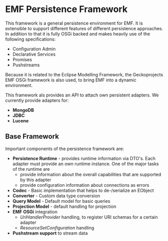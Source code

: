 # EMF Persistence Framework

This framework is a general persistence environment for EMF. It is extensible to support different features of different persistence approaches. In addition to that it is fully OSGi backed and makes heavily use of the following specifications:

* Configuration Admin
* Declarative Services
* Promises
* Pushstreams

Because it is related to the Eclipse Modelling Framework, the Geckoprojects EMF OSGi framework is also used, to bring EMF into a dynamic environment.

This framework als provides an API to attach own persistent adapters. We currently provide adapters for:

* **MongoDB**
* **JDBC**
* **Lucene**

## Base Framework

Important components of the persistence framework are:

* **Persistence Runtime** - provides runtime information via DTO's. Each adapter must provide an own runtime instance. One of the major tasks of the runtime are
  * provide information about the overall capabilities that are supported by this adapter 
  * provide configuration information about connections as errors
* **Codec** - Basic implementation that helps to de-/serialize an EObject
* **Converter** - Custom data type conversion
* **Query Model** - Default model for basic queries
* **Projection Model** - default handling for projection
* **EMF OSGi** integration
  * *UriHandlerProvider* handling, to register URI schemas for a certain adapter
  * *ResourceSetConfiguration* handling
* **Pushstream support** to stream data